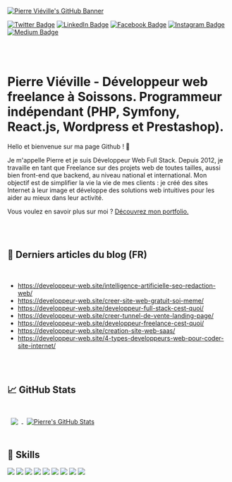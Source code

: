 [![Pierre Viéville's GitHub Banner](https://blog.pierrevieville.fr/wp-content/uploads/2022/01/pierrevieville.png)](https://www.pierrevieville.fr)

[![Twitter Badge](https://img.shields.io/badge/Twitter-Profile-informational?style=flat&logo=twitter&logoColor=white&color=1CA2F1)](https://twitter.com/pierrevieville)
[![LinkedIn Badge](https://img.shields.io/badge/LinkedIn-Profile-informational?style=flat&logo=linkedin&logoColor=white&color=0D76A8)](https://www.linkedin.com/in/pierrevieville/)
[![Facebook Badge](https://img.shields.io/badge/Facebook-Profile-informational?style=flat&logo=facebook&logoColor=white&color=3b5998)](https://www.facebook.com/pierrevieville.fr/)
[![Instagram Badge](https://img.shields.io/badge/Instagram-Profile-informational?style=flat&logo=instagram&logoColor=white&color=405de6)](https://www.instagram.com/pierrevieville.fr/)
[![Medium Badge](https://img.shields.io/badge/Medium-Profile-informational?style=flat&logo=medium&logoColor=white&color=000000)](https://medium.com/@pierrevieville)

<br>
<br>

# Pierre Viéville - Développeur web freelance à Soissons. Programmeur indépendant (PHP, Symfony, React.js, Wordpress et Prestashop).

Hello et bienvenue sur ma page Github ! 👋

Je m'appelle Pierre et je suis Développeur Web Full Stack. Depuis 2012, je travaille en tant que Freelance sur des projets web de toutes tailles, aussi bien front-end que backend, au niveau national et international. Mon objectif est de simplifier la vie la vie de mes clients : je créé des sites Internet à leur image et développe des solutions web intuitives pour les aider au mieux dans leur activité.

Vous voulez en savoir plus sur moi ? [Découvrez mon portfolio.](https://www.pierrevieville.fr/)

<br>
<br>

## 📝 Derniers articles du blog (FR)

<br>

<!-- BLOG-POST-LIST:START -->
* https://developpeur-web.site/intelligence-artificielle-seo-redaction-web/
* https://developpeur-web.site/creer-site-web-gratuit-soi-meme/
* https://developpeur-web.site/developpeur-full-stack-cest-quoi/
* https://developpeur-web.site/creer-tunnel-de-vente-landing-page/
* https://developpeur-web.site/developpeur-freelance-cest-quoi/
* https://developpeur-web.site/creation-site-web-saas/
* https://developpeur-web.site/4-types-developpeurs-web-pour-coder-site-internet/
<!-- BLOG-POST-LIST:END -->

<br>
<br>

## &#x1f4c8; GitHub Stats

<br>

<a href="https://github.com/Immolare">
  <img align="center" style="margin:0.5rem" src="https://github-readme-stats.vercel.app/api/top-langs/?username=Immolare&hide=html,css&title_color=ffffff&text_color=c9cacc&icon_color=f3f3f3&bg_color=0d1117" />
</a>

<a href="https://github.com/Immolare">
  <img align="center" style="margin:0.5rem" src="https://github-readme-stats.vercel.app/api?username=Immolare&show_icons=true&line_height=27&count_private=true&title_color=ffffff&text_color=c9cacc&icon_color=f3f3f3&bg_color=0d1117" alt="Pierre's GitHub Stats" />
</a>

<br>
<br>

## 💼 Skills

![](https://img.shields.io/badge/PHP-777BB4?style=for-the-badge&logo=php&logoColor=white)
![](https://img.shields.io/badge/MySQL-00000F?style=for-the-badge&logo=mysql&logoColor=white)
![](https://img.shields.io/badge/React-20232A?style=for-the-badge&logo=react&logoColor=61DAFB)
![](https://img.shields.io/badge/React_Native-20232A?style=for-the-badge&logo=react&logoColor=61DAFB)
![](https://img.shields.io/badge/Redux-593D88?style=for-the-badge&logo=redux&logoColor=white)
![](https://img.shields.io/badge/JavaScript-323330?style=for-the-badge&logo=javascript&logoColor=F7DF1E)
![](https://img.shields.io/badge/HTML5-E34F26?style=for-the-badge&logo=html5&logoColor=white)
![](https://img.shields.io/badge/Sass-CC6699?style=for-the-badge&logo=sass&logoColor=white)
![](https://img.shields.io/badge/Bootstrap-563D7C?style=for-the-badge&logo=bootstrap&logoColor=white)
